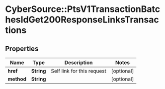 # CyberSource::PtsV1TransactionBatchesIdGet200ResponseLinksTransactions

## Properties
Name | Type | Description | Notes
------------ | ------------- | ------------- | -------------
**href** | **String** | Self link for this request | [optional] 
**method** | **String** |  | [optional] 


